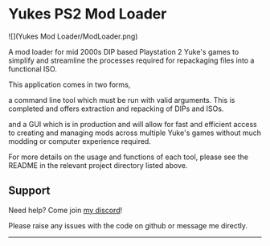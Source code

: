 # Yukes PS2 Mod Loader
![](Yukes Mod Loader/ModLoader.png)

A mod loader for mid 2000s DIP based Playstation 2 Yuke's games
to simplify and streamline the processes required for repackaging files into
a functional ISO.

This application comes in two forms, 

a command line tool which must be run
with valid arguments. This is completed and offers extraction and repacking of
DIPs and ISOs.

and a GUI which is in production and will allow for fast and efficient
access to creating and managing mods across multiple Yuke's games without
much modding or computer experience required.

For more details on the usage and functions of each tool, please
see the README in the relevant project directory listed above.
## Support
Need help? Come join [my discord](https://discord.gg/Ar3wFFy7W2)!

Please raise any issues with the code on github or message me directly.

****